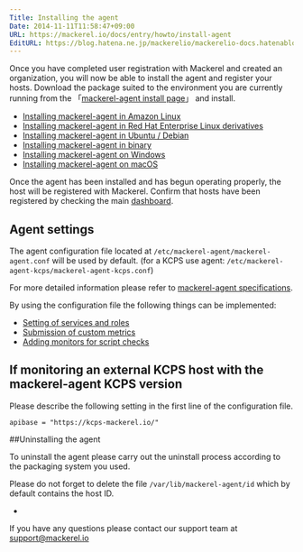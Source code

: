 ```yaml
---
Title: Installing the agent
Date: 2014-11-11T11:58:47+09:00
URL: https://mackerel.io/docs/entry/howto/install-agent
EditURL: https://blog.hatena.ne.jp/mackerelio/mackerelio-docs.hatenablog.mackerel.io/atom/entry/8454420450073187361
---
```


Once you have completed user registration with Mackerel and created an organization, you will now be able to install the agent and register your hosts. Download the package suited to the environment you are currently running from the 「[mackerel-agent install page][]」 and install.

- [Installing mackerel-agent in Amazon Linux](./install-agent/amazon-linux)
- [Installing mackerel-agent in Red Hat Enterprise Linux derivatives](./install-agent/rpm)
- [Installing mackerel-agent in Ubuntu / Debian](./install-agent/deb)
- [Installing mackerel-agent in binary](./install-agent/binary)
- [Installing mackerel-agent on Windows](./install-agent/msi)
- [Installing mackerel-agent on macOS](./install-agent/mac)

Once the agent has been installed and has begun operating properly, the host will be registered with Mackerel. Confirm that hosts have been registered by checking the main [dashboard](https://mackerel.io/my/dashboard).

<h2 id="configuration">Agent settings</h2>

The agent configuration file located at `/etc/mackerel-agent/mackerel-agent.conf` will be used by default. (for a KCPS use agent: `/etc/mackerel-agent-kcps/mackerel-agent-kcps.conf`) 

For more detailed information please refer to [mackerel-agent specifications](https://mackerel.io/docs/entry/spec/agent).

By using the configuration file the following things can be implemented: 

- [Setting of services and roles](https://mackerel.io/docs/entry/spec/agent#setting-services-and-roles)
- [Submission of custom metrics](https://mackerel.io/docs/entry/advanced/custom-metrics)
- [Adding monitors for script checks](https://mackerel.io/docs/entry/custom-checks)

## If monitoring an external KCPS host with the mackerel-agent KCPS version

Please describe the following setting in the first line of the configuration file.

    apibase = "https://kcps-mackerel.io/"

##Uninstalling the agent

To uninstall the agent please carry out the uninstall process according to the packaging system you used.

Please do not forget to delete the file `/var/lib/mackerel-agent/id` which by default contains the host ID.

[mackerel-agent install page]: https://mackerel.io/my/instruction-agent

-

If you have any questions please contact our support team at support@mackerel.io

